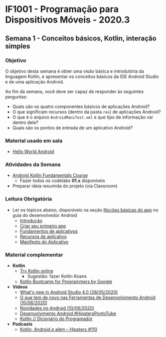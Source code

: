 # IF1001 - Programação para Dispositivos Móveis - 2020.3

## Semana 1 - Conceitos básicos, Kotlin, interação simples

### Objetivo

O objetivo desta semana é obter uma visão básica e introdutória da linguagem Kotlin, e apresentar os conceitos básicos da IDE Android Studio e de uma aplicação Android.

Ao fim da semana, você deve ser capaz de responder às seguintes perguntas: 

- Quais são os quatro componentes básicos de aplicações Android?
- O que significam recursos (dentro da pasta `res`) de aplicações Android?
- O que é o arquivo `AndroidManifest.xml` e que tipo de informação vai dentro dele? 
- Quais são os pontos de entrada de um aplicativo Android?

### Material usado em sala

- [Hello World Android](https://github.com/if1001/if1001.github.io/tree/master/2020-08-26/testing)

### Atividades da Semana

- [Android Kotlin Fundamentals Course](https://codelabs.developers.google.com/android-kotlin-fundamentals/)
  - Fazer todos os codelabs **01.x** disponíveis
- Preparar ideia resumida do projeto (via Classroom)

### Leitura Obrigatória
- Ler os tópicos abaixo, disponíveis na seção [Noções básicas do app](https://developer.android.com/guide) no guia do desenvolvedor Android
  - [Introdução](https://developer.android.com/guide)
  - [Criar seu primeiro app](https://developer.android.com/training/basics/firstapp)
  - [Fundamentos de aplicativos](https://developer.android.com/guide/components/fundamentals)
  - [Recursos de aplicativo](https://developer.android.com/guide/topics/resources/providing-resources)
  - [Manifesto do Aplicativo](https://developer.android.com/guide/topics/manifest/manifest-intro)

### Material complementar

- **Kotlin** 
  - [Try Kotlin online](https://play.kotlinlang.org/)
    - Sugestão: fazer Kotlin Koans
  - [Kotlin Bootcamp for Programmers by Google](https://www.udacity.com/course/kotlin-bootcamp-for-programmers--ud9011)
- **Vídeos**
  - [What's new in Android Studio 4.0 (28/05/2020)](https://www.youtube.com/watch?v=f1fHPqAYj5I)
  - [O que tem de novo nas Ferramentas de Desenvolvimento Android (10/06/2020)](https://www.youtube.com/watch?v=NMFGuy6TRqk)
  - [Novidades no Android (10/06/2020)](https://www.youtube.com/watch?v=fnkFOhA7FC4)
  - [Desenvolvimento Android #HipstersPontoTube](https://www.youtube.com/watch?v=fWscDFHKgw8&feature=emb_title)
  - [Kotlin // Dicionário do Programador](https://www.youtube.com/watch?v=BfjRYBN7Ur8)
- **Podcasts**
  - [Kotlin, Android e além – Hipsters #110](https://hipsters.tech/kotlin-android-e-alem-hipsters-110/)
  